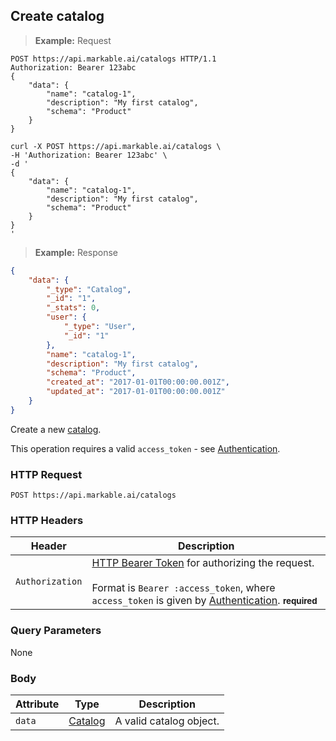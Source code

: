 
## Create catalog

> **Example:** Request

```http
POST https://api.markable.ai/catalogs HTTP/1.1
Authorization: Bearer 123abc
{
	"data": {
        "name": "catalog-1",
        "description": "My first catalog",
        "schema": "Product"
    }
}
```

```shell
curl -X POST https://api.markable.ai/catalogs \
-H 'Authorization: Bearer 123abc' \
-d '
{
	"data": {
        "name": "catalog-1",
        "description": "My first catalog",
        "schema": "Product"
    }
}
'
```

> **Example:** Response

```json
{
	"data": {
        "_type": "Catalog",
        "_id": "1",
        "_stats": 0,
        "user": {
            "_type": "User",
            "_id": "1"
        },
        "name": "catalog-1",
        "description": "My first catalog",
        "schema": "Product",
        "created_at": "2017-01-01T00:00:00.001Z",
        "updated_at": "2017-01-01T00:00:00.001Z"
    }
}
```


Create a new [catalog](#the-catalog-object).

<aside class="notice">
    This operation requires a valid <code>access_token</code> - see <a href="#authentication">Authentication</a>.
</aside>


### HTTP Request

`POST https://api.markable.ai/catalogs`


### HTTP Headers

Header              | Description
----------          | ----------
`Authorization`     | [HTTP Bearer Token](https://tools.ietf.org/html/rfc6750) for authorizing the request. <br><br>Format is `Bearer :access_token`, where `access_token` is given by [Authentication](#authentication). **<small>required</small>**


### Query Parameters

None


### Body

Attribute       | Type                  | Description
-------         | ----------            | -------
`data`          | [Catalog](#catalog)   | A valid catalog object.

